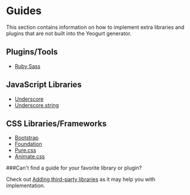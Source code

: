 # Guides
This section contains information on how to implement extra libraries and plugins that are not built into the Yeogurt generator.

## Plugins/Tools
- [Ruby Sass](ruby-sass.md)

## JavaScript Libraries
- [Underscore](underscore.md)
- [Underscore.string](underscore-string.md)

## CSS Libraries/Frameworks
- [Bootstrap](bootstrap.md)
- [Foundation](foundation.md)
- [Pure.css](pure-css.md)
- [Animate.css](animate-css.md)

###Can't find a guide for your favorite library or plugin?

Check out [Adding third-party libraries](https://github.com/larsonjj/generator-yeogurt#adding-third-party-libraries) as it may help you with implementation.
